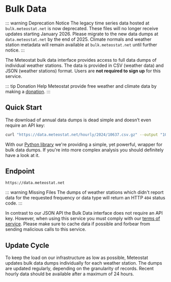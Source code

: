 # Bulk Data

::: warning Deprecation Notice
The legacy time series data hosted at `bulk.meteostat.net` is now deprecated. These files will no longer receive updates starting January 2026. Please migrate to the new data dumps at `data.meteostat.net` by the end of 2025. Climate normals and weather station metadata will remain available at `bulk.meteostat.net` until further notice.
:::

The Meteostat bulk data interface provides access to full data dumps of individual weather stations. The data is provided in CSV (weather data) and JSON (weather stations) format. Users are **not required to sign up** for this service.

::: tip Donation
Help Meteostat provide free weather and climate data by making a [donation](/donate).
:::

## Quick Start

The download of annual data dumps is dead simple and doesn’t even require an API key:

```sh
curl "https://data.meteostat.net/hourly/2024/10637.csv.gz" --output "10637-2024.csv.gz"
```

With our [Python library](/python/) we're providing a simple, yet powerful, wrapper for bulk data dumps. If you're into more complex analysis you should definitely have a look at it.

## Endpoint

```
https://data.meteostat.net
```

::: warning Missing Files
The dumps of weather stations which didn't report data for the requested frequency or data type will return an HTTP `404` status code.
:::

In contrast to our JSON API the Bulk Data interface does not require an API key. However, when using this service you must comply with our [terms of service](/terms.html). Please make sure to cache data if possible and forbear from sending malicious calls to this service.

## Update Cycle

To keep the load on our infrastructure as low as possible, Meteostat updates bulk data dumps individually for each weather station. The dumps are updated regularly, depending on the granularity of records. Recent hourly data should be available after a maximum of 24 hours.
